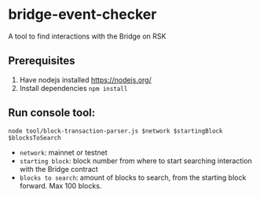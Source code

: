 # bridge-event-checker
A tool to find interactions with the Bridge on RSK

## Prerequisites
1. Have nodejs installed https://nodejs.org/
2. Install dependencies `npm install`

## Run console tool:
`node tool/block-transaction-parser.js $network $startingBlock $blocksToSearch`

- `network`: mainnet or testnet
- `starting block`: block number from where to start searching interaction with the Bridge contract
- `blocks to search`: amount of blocks to search, from the starting block forward. Max 100 blocks.
